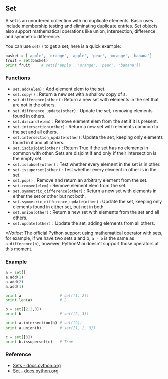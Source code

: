 ## Set

A set is an unordered collection with no duplicate elements. Basic uses include membership testing and eliminating duplicate entries. Set objects also support mathematical operations like union, intersection, difference, and symmetric difference.

You can use `set()` to get a set, here is a quick example:

```python
basket = ['apple', 'orange', 'apple', 'pear', 'orange', 'banana']
fruit = set(basket)
print fruit     # set(['apple', 'orange', 'pear', 'banana'])
```

### Functions

* `set.add(elem)` : Add element elem to the set.
* `set.copy()` : Return a new set with a shallow copy of s.
* `set.difference(other)` : Return a new set with elements in the set that are not in the others.
* `set.difference_update(other)` : Update the set, removing elements found in others.
* `set.discard(elem)` : Remove element elem from the set if it is present.
* `set.intersection(other)` : Return a new set with elements common to the set and all others.
* `set.intersection_update(other)`: Update the set, keeping only elements found in it and all others.
* `set.isdisjoint(other)` : Return True if the set has no elements in common with other. Sets are disjoint if and only if their intersection is the empty set.
* `set.issubset(other)` : Test whether every element in the set is in other.
* `set.issuperset(other)` : Test whether every element in other is in the set.
* `set.pop()` : Remove and return an arbitrary element from the set.
* `set.remove(elem)` : Remove element elem from the set.  
* `set.symmetric_difference(other)` : Return a new set with elements in either the set or other but not both.
* `set.symmetric_difference_update(other)` : Update the set, keeping only elements found in either set, but not in both.
* `set.union(other)` : Return a new set with elements from the set and all others.
* `set.update(other)` : Update the set, adding elements from all others.

*\*Notice:* The official Python support using mathematical operator with sets, for example, if we have two sets a and b, `a - b` is the same as `a.difference(b)`, however, PythonMini doesn't support those operators at this moment.

### Example

```python
a = set()
a.add(1)
a.add(2)
a.add(1)

print a                 # set([1, 2])
print len(a)            # 2

b = set([2,2,3])
print b                 # set([2, 3])

print a.intersection(b) # set([2])
print a.union(b)        # set([1, 2, 3])

c = set([3])
print b.issuperset(c)   # True
```

### Reference

* [Sets - docs.python.org](https://docs.python.org/2/tutorial/datastructures.html#sets)
* [Set - docs.python.org](https://docs.python.org/2/library/stdtypes.html#set)
